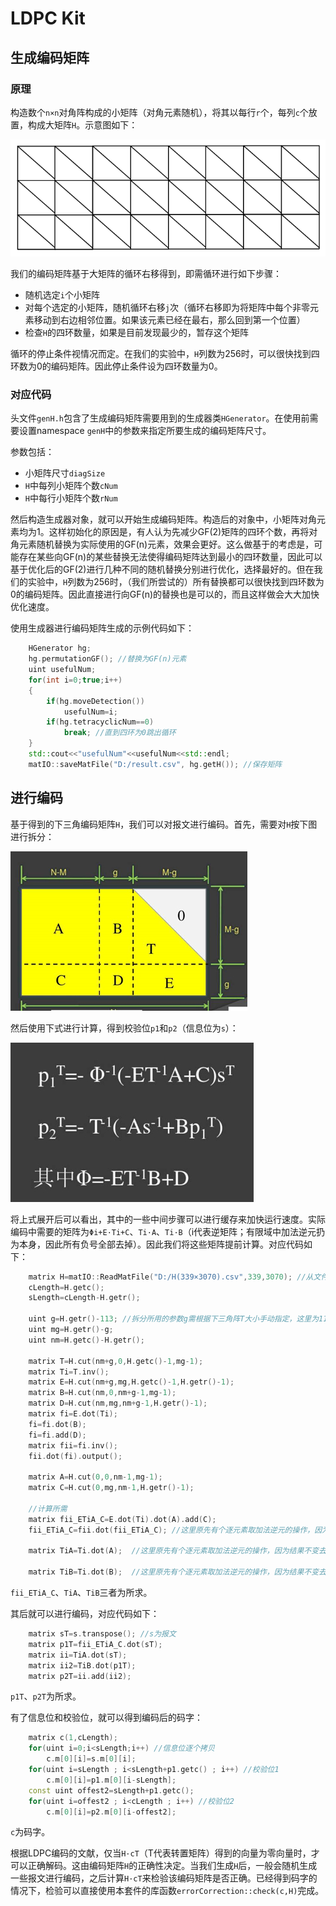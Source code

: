 ﻿LDPC Kit
=========

生成编码矩阵
--------
### 原理
构造数个`n×n`对角阵构成的小矩阵（对角元素随机），将其以每行`r`个，每列`c`个放置，构成大矩阵`H`。示意图如下：

![生成编码矩阵](生成编码矩阵.PNG)

我们的编码矩阵基于大矩阵的循环右移得到，即需循环进行如下步骤：
* 随机选定`i`个小矩阵
* 对每个选定的小矩阵，随机循环右移`j`次（循环右移即为将矩阵中每个非零元素移动到右边相邻位置。如果该元素已经在最右，那么回到第一个位置）
* 检查`H`的四环数量，如果是目前发现最少的，暂存这个矩阵

循环的停止条件视情况而定。在我们的实验中，`H`列数为256时，可以很快找到四环数为0的编码矩阵。因此停止条件设为四环数量为0。

### 对应代码
头文件`genH.h`包含了生成编码矩阵需要用到的生成器类`HGenerator`。在使用前需要设置namespace `genH`中的参数来指定所要生成的编码矩阵尺寸。

参数包括：
* 小矩阵尺寸`diagSize`
* `H`中每列小矩阵个数`cNum`
* `H`中每行小矩阵个数`rNum`

然后构造生成器对象，就可以开始生成编码矩阵。构造后的对象中，小矩阵对角元素均为1。这样初始化的原因是，有人认为先减少GF(2)矩阵的四环个数，再将对角元素随机替换为实际使用的GF(n)元素，效果会更好。这么做基于的考虑是，可能存在某些向GF(n)的某些替换无法使得编码矩阵达到最小的四环数量，因此可以基于优化后的GF(2)进行几种不同的随机替换分别进行优化，选择最好的。但在我们的实验中，`H`列数为256时，（我们所尝试的）所有替换都可以很快找到四环数为0的编码矩阵。因此直接进行向GF(n)的替换也是可以的，而且这样做会大大加快优化速度。

使用生成器进行编码矩阵生成的示例代码如下：
``` cpp
    HGenerator hg;
    hg.permutationGF(); //替换为GF(n)元素
    uint usefulNum;
    for(int i=0;true;i++)
    {
        if(hg.moveDetection())
            usefulNum=i;
        if(hg.tetracyclicNum==0)
            break; //直到四环为0跳出循环
    }
    std::cout<<"usefulNum"<<usefulNum<<std::endl;
    matIO::saveMatFile("D:/result.csv", hg.getH()); //保存矩阵
```

进行编码
------------
基于得到的下三角编码矩阵`H`，我们可以对报文进行编码。首先，需要对`H`按下图进行拆分：

![拆分](拆分.jpg)

然后使用下式进行计算，得到校验位`p1`和`p2`（信息位为`s`）：

![编码公式](编码公式.jpg)

将上式展开后可以看出，其中的一些中间步骤可以进行缓存来加快运行速度。实际编码中需要的矩阵为`Φi+E·Ti+C`、`Ti·A`、`Ti·B`（i代表逆矩阵；有限域中加法逆元扔为本身，因此所有负号全部去掉）。因此我们将这些矩阵提前计算。对应代码如下：
``` cpp
    matrix H=matIO::ReadMatFile("D:/H(339×3070).csv",339,3070); //从文件中读入编码矩阵
    cLength=H.getc();
    sLength=cLength-H.getr();

    uint g=H.getr()-113; //拆分所用的参数g需根据下三角阵T大小手动指定，这里为113
    uint mg=H.getr()-g;
    uint nm=H.getc()-H.getr();

    matrix T=H.cut(nm+g,0,H.getc()-1,mg-1);
    matrix Ti=T.inv();
    matrix E=H.cut(nm+g,mg,H.getc()-1,H.getr()-1);
    matrix B=H.cut(nm,0,nm+g-1,mg-1);
    matrix D=H.cut(nm,mg,nm+g-1,H.getr()-1);
    matrix fi=E.dot(Ti);
    fi=fi.dot(B);
    fi=fi.add(D);
    matrix fii=fi.inv();
    fii.dot(fi).output();

    matrix A=H.cut(0,0,nm-1,mg-1);
    matrix C=H.cut(0,mg,nm-1,H.getr()-1);

    //计算所需
    matrix fii_ETiA_C=E.dot(Ti).dot(A).add(C);
    fii_ETiA_C=fii.dot(fii_ETiA_C); //这里原先有个逐元素取加法逆元的操作，因为结果不变去掉

    matrix TiA=Ti.dot(A);  //这里原先有个逐元素取加法逆元的操作，因为结果不变去掉

    matrix TiB=Ti.dot(B);  //这里原先有个逐元素取加法逆元的操作，因为结果不变去掉
```
`fii_ETiA_C`、`TiA`、`TiB`三者为所求。

其后就可以进行编码，对应代码如下：
``` cpp
    matrix sT=s.transpose(); //s为报文
    matrix p1T=fii_ETiA_C.dot(sT);
    matrix ii=TiA.dot(sT);
    matrix ii2=TiB.dot(p1T);
    matrix p2T=ii.add(ii2);
```
`p1T`、`p2T`为所求。

有了信息位和校验位，就可以得到编码后的码字：
``` cpp
    matrix c(1,cLength);
    for(uint i=0;i<sLength;i++) //信息位逐个拷贝
        c.m[0][i]=s.m[0][i];
    for(uint i=sLength ; i<sLength+p1.getc() ; i++) //校验位1
        c.m[0][i]=p1.m[0][i-sLength];
    const uint offest2=sLength+p1.getc();
    for(uint i=offest2 ; i<cLength ; i++) //校验位2
        c.m[0][i]=p2.m[0][i-offest2];
```
`c`为码字。

根据LDPC编码的文献，仅当`H·cT`（T代表转置矩阵）得到的向量为零向量时，才可以正确解码。这由编码矩阵`H`的正确性决定。当我们生成`H`后，一般会随机生成一些报文进行编码，之后计算`H·cT`来检验该编码矩阵是否正确。已经得到码字的情况下，检验可以直接使用本套件的库函数`errorCorrection::check(c,H)`完成。